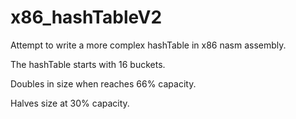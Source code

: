 # x86_hashTableV2
Attempt to write a more complex hashTable in x86 nasm assembly.

The hashTable starts with 16 buckets.

Doubles in size when reaches 66% capacity.

Halves size at 30% capacity.
